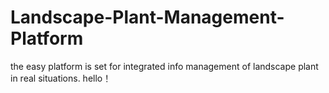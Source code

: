 # Landscape-Plant-Management-Platform
the easy platform is set for integrated info management of landscape plant in real situations. 
hello！

